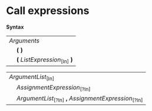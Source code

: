 # Call expressions

**Syntax**

<table>
    <tr>
        <td colspan="2"><i>Arguments</i></td>
    </tr>
    <tr>
        <td>&nbsp;</td><td><b>(</b> <b>)</b></td>
    </tr>
    <tr>
        <td>&nbsp;</td><td><b>(</b> <i>ListExpression</i><sub>[In]</sub> <b>)</b></td>
    </tr>
</table>

<table>
    <tr>
        <td colspan="2"><i>ArgumentList</i><sub>[In]</sub></td>
    </tr>
    <tr>
        <td>&nbsp;</td><td><i>AssignmentExpression</i><sub>[?In]</sub></td>
    </tr>
    <tr>
        <td>&nbsp;</td><td><i>ArgumentList</i><sub>[?In]</sub> <b>,</b> <i>AssignmentExpression</i><sub>[?In]</sub></td>
    </tr>
</table>